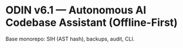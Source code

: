 # ODIN v6.1 — Autonomous AI Codebase Assistant (Offline-First)
Base monorepo: SIH (AST hash), backups, audit, CLI.
